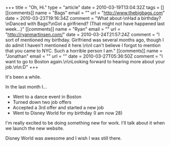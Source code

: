 +++
title = "Oh, Hi."
type = "article"
date = 2010-03-19T13:04:32Z
tags = []
[[comments]]
  name = "Bags"
  email = ""
  url = "http://www.thebigbags.com"
  date = 2010-03-23T19:16:34Z
  comment = "What about-\nHad a birthday?\nDanced with Bags?\nGot a girlfriend? (That might not have happened last week...)"
[[comments]]
  name = "Ryan"
  email = ""
  url = "http://ryanmartinsen.com/"
  date = 2010-03-24T21:57:24Z
  comment = "I sort of mentioned my birthday. Girlfriend was several months ago, though I do admit I haven't mentioned it here.\n\nI can't believe I forgot to mention that you came to NYC. Such a horrible person I am."
[[comments]]
  name = "Jonathan"
  email = ""
  url = ""
  date = 2010-03-27T05:36:50Z
  comment = "I want to go to Boston again.\n\nLooking forward to hearing more about your job.\n\n:D"
+++

It's been a while.

In the last month I...

<ul class="normal">
	<li>Went to a dance event in Boston</li>
	<li>Turned down two job offers</li>
	<li>Accepted a 3rd offer and started a new job</li>
	<li>Went to Disney World for my birthday (I am now 28)</li>
</ul>

I'm really excited to be doing something new for work. I'll talk about it when we launch the new website.

Disney World was awesome and I wish I was still there.
